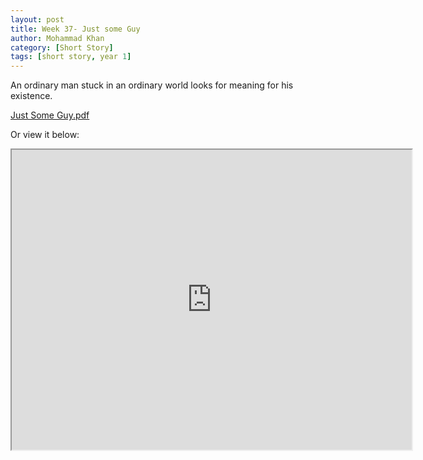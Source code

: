 ```yaml
---
layout: post
title: Week 37- Just some Guy
author: Mohammad Khan
category: [Short Story]
tags: [short story, year 1]
---
```

An ordinary man stuck in an ordinary world looks for meaning for his existence.


<p><a href="https://drive.google.com/file/d/1OhBPw90csiGjkwbhcw_K54oioeT5RNrd/view?usp=sharing">
Just Some Guy.pdf</a></p>

Or view it below: 
<iframe src="https://drive.google.com/file/d/1OhBPw90csiGjkwbhcw_K54oioeT5RNrd/preview" width="640" height="480" allow="autoplay"></iframe>